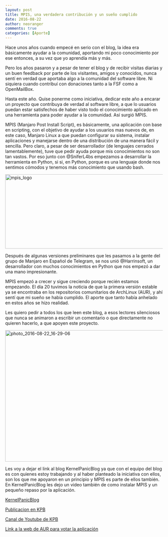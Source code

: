 ```yaml
---
layout: post
title: MPIS, una verdadera contribución y un sueño cumplido
date: 2016-08-22
author: neoranger
comments: true
categories: [Aporte]
---
```

Hace unos años cuando empecé en serio con el blog, la idea era básicamente ayudar a la comunidad, aportando mi poco conocimiento por ese entonces, a su vez que yo aprendía más y más.

Pero los años pasaron y a pesar de tener el blog y de recibir visitas diarias y un buen feedback por parte de los visitantes, amigos y conocidos, nunca sentí en verdad que aportaba algo a la comunidad del software libre. Ni siquiera cuando contribuí con donaciones tanto a la FSF como a OpenMailBox.

Hasta este año. Quise ponerme como iniciativa, dedicar este año a encarar un proyecto que contribuya de verdad al software libre, a que lo usuarios puedan estar satisfechos de haber visto todo el conocimiento aplicado en una herramienta para poder ayudar a la comunidad. Así surgió MPIS.

MPIS (Manjaro Post Install Script), es básicamente, una aplicación con base en scripting, con el objetivo de ayudar a los usuarios mas nuevos de, en este caso, Manjaro Linux a que puedan configurar su sistema, instalar aplicaciones y manejarse dentro de una distribución de una manera fácil y sencilla.
Pero claro, a pesar de ser desarrollador (de lenguajes cerrados lamentablemente), tuve que pedir ayuda porque mis conocimientos no son tan vastos. Por eso junto con @SniferL4bs empezamos a desarrollar la herramienta en Python, si si, en Python, porque es una lenguaje donde nos sentimos cómodos y tenemos más conocimiento que usando bash.

<img class="  wp-image-2635 aligncenter" src="https://blogneositelinux.files.wordpress.com/2016/10/mpis_logo.jpg" alt="mpis_logo" width="622" height="237" />

Después de algunas versiones preliminares que les pasamos a la gente del grupo de Manjaro en Español de Telegram, se nos unió @Harrinsoft, un desarrollador con muchos conocimientos en Python que nos empezó a dar una mano impresionante.

MPIS empezó a crecer y sigue creciendo porque recién estamos empezando. El día 20 tuvimos la noticia de que la primera versión estable ya se encontraba en los repositorios comunitarios de ArchLinux (AUR), y ahí sentí que mi sueño se había cumplido. El aporte que tanto había anhelado en estos años se hizo realidad.

Les quiero pedir a todos los que leen este blog, a esos lectores silenciosos que nunca se animaron a escribir un comentario o que directamente no quieren hacerlo, a que apoyen este proyecto.

<img class="  wp-image-2705 aligncenter" src="https://blogneositelinux.files.wordpress.com/2016/10/photo_2016-08-22_16-29-06.jpg" alt="photo_2016-08-22_16-29-06" width="615" height="419" />

Les voy a dejar el link al blog KernelPanicBlog ya que con el equipo del blog es con quienes estoy trabajando y al haber planteado la iniciativa con ellos, son los que me apoyaron en un principio y MPIS es parte de ellos también. En KernelPanicBlog les dejo un video también de como instalar MPIS y un pequeño repaso por la aplicación.

<a href="http://kernelpanicblog.wordpress.com">KernelPanicBlog</a>

<a href="https://kernelpanicblog.wordpress.com/2016/08/20/mpis-una-iniciativa-de-kernelpanicblog-en-aur/">Publicacion en KPB</a>

<a href="https://www.youtube.com/channel/UC_1bT9FnpKyoQG_nZQH2-uw">Canal de Youtube de KPB</a>

<a href="https://aur.archlinux.org/packages/mpis/">Link a la web de AUR para votar la aplicación</a>

